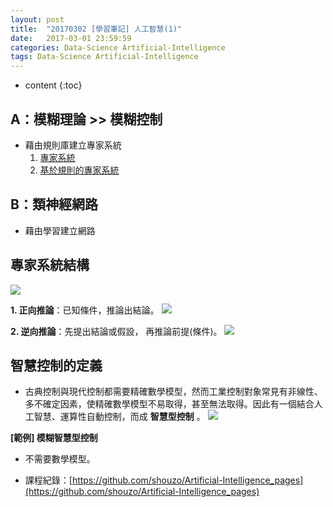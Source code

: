 ```yaml
---
layout: post
title:  "20170302 [學習筆記] 人工智慧(1)"
date:   2017-03-01 23:59:59
categories: Data-Science Artificial-Intelligence
tags: Data-Science Artificial-Intelligence
---
```



* content
{:toc}




## A：模糊理論 >> 模糊控制
* 藉由規則庫建立專家系統
    1. [專家系統](https://goo.gl/MTt7jw)
    2. [基於規則的專家系統](https://goo.gl/39piYs)


## B：類神經網路
* 藉由學習建立網路


## 專家系統結構
![](/assets/20170302/1.jpg)

**1. 正向推論**：已知條件，推論出結論。
![](/assets/20170302/2.jpg)

**2. 逆向推論**：先提出結論或假設， 再推論前提(條件)。
![](/assets/20170302/3.jpg)


## 智慧控制的定義
* 古典控制與現代控制都需要精確數學模型，然而工業控制對象常見有非線性、多不確定因素，使精確數學模型不易取得，甚至無法取得。因此有一個結合人工智慧、運算性自動控制，而成 **智慧型控制** 。
![](/assets/20170302/4.jpg)


**[範例] 模糊智慧型控制**
* 不需要數學模型。


* 課程紀錄：[https://github.com/shouzo/Artificial-Intelligence_pages](https://github.com/shouzo/Artificial-Intelligence_pages)